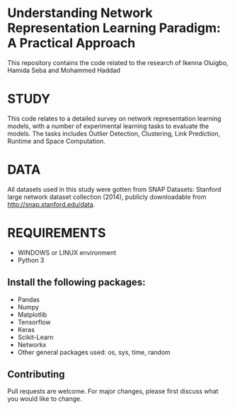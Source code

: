 # Understanding Network Representation Learning Paradigm: A Practical Approach  
This repository contains the code related to the research of Ikenna Oluigbo, Hamida Seba and Mohammed Haddad

# STUDY
This code relates to a detailed survey on network representation learning models, with a number of experimental learning tasks 
to evaluate the models. The tasks includes Outlier Detection, Clustering, Link Prediction, Runtime and Space Computation. 

# DATA
All datasets used in this study were gotten from SNAP Datasets: Stanford large network dataset collection (2014), publicly 
downloadable from http://snap.stanford.edu/data.

# REQUIREMENTS
 - WINDOWS or LINUX environment
 - Python 3
## Install the following packages:
 - Pandas
 - Numpy
 - Matplotlib 
 - Tensorflow
 - Keras
 - Scikit-Learn
 - Networkx
 - Other general packages used: os, sys, time, random

## Contributing
Pull requests are welcome. For major changes, please first discuss what you would like to change.
